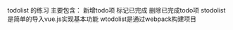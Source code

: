 todolist 的练习
主要包含：
  新增todo项
  标记已完成
  删除已完成todo项
stodolist是简单的导入vue.js实现基本功能
wtodolist是通过webpack构建项目
